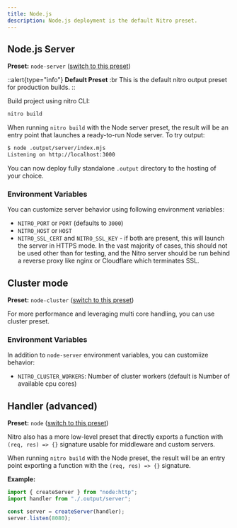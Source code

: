 ```yaml
---
title: Node.js
description: Node.js deployment is the default Nitro preset.
---
```


## Node.js Server

**Preset:** `node-server` ([switch to this preset](/deploy/#changing-the-deployment-preset))

::alert{type="info"}
**Default Preset**
:br
This is the default nitro output preset for production builds.
::

Build project using nitro CLI:

```bash
nitro build
```

When running `nitro build` with the Node server preset, the result will be an entry point that launches a ready-to-run Node server. To try output:

```bash
$ node .output/server/index.mjs
Listening on http://localhost:3000
```

You can now deploy fully standalone `.output` directory to the hosting of your choice.

### Environment Variables

You can customize server behavior using following environment variables:

- `NITRO_PORT` or `PORT` (defaults to `3000`)
- `NITRO_HOST` or `HOST`
- `NITRO_SSL_CERT` and `NITRO_SSL_KEY` - if both are present, this will launch the server in HTTPS mode. In the vast majority of cases, this should not be used other than for testing, and the Nitro server should be run behind a reverse proxy like nginx or Cloudflare which terminates SSL.

## Cluster mode

**Preset:** `node-cluster` ([switch to this preset](/deploy/#changing-the-deployment-preset))

For more performance and leveraging multi core handling, you can use cluster preset.

### Environment Variables

In addition to `node-server` environment variables, you can customiize behavior:

- `NITRO_CLUSTER_WORKERS`: Number of cluster workers (default is Number of available cpu cores)

## Handler (advanced)

**Preset:** `node` ([switch to this preset](/deploy/#changing-the-deployment-preset))

Nitro also has a more low-level preset that directly exports a function with `(req, res) => {}` signature usable for middleware and custom servers.

When running `nitro build` with the Node preset, the result will be an entry point exporting a function with the `(req, res) => {}` signature.

**Example:**

```js
import { createServer } from "node:http";
import handler from "./.output/server";

const server = createServer(handler);
server.listen(8080);
```
